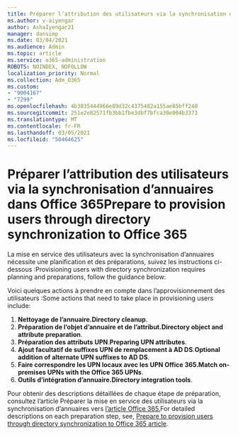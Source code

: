 ```yaml
---
title: Préparer l’attribution des utilisateurs via la synchronisation d’annuaires dans Office 365
ms.author: v-aiyengar
author: AshaIyengar21
manager: dansimp
ms.date: 03/04/2021
ms.audience: Admin
ms.topic: article
ms.service: o365-administration
ROBOTS: NOINDEX, NOFOLLOW
localization_priority: Normal
ms.collection: Adm_O365
ms.custom:
- "9004167"
- "7299"
ms.openlocfilehash: 4b3035444966e89d32c4375482a155ae85bff240
ms.sourcegitcommit: 251e2e82571fb3bb1fbe3dbf7bfca30e004b3373
ms.translationtype: MT
ms.contentlocale: fr-FR
ms.lasthandoff: 03/05/2021
ms.locfileid: "50464625"
---
```

# <a name="prepare-to-provision-users-through-directory-synchronization-to-office-365"></a><span data-ttu-id="2c5a9-102">Préparer l’attribution des utilisateurs via la synchronisation d’annuaires dans Office 365</span><span class="sxs-lookup"><span data-stu-id="2c5a9-102">Prepare to provision users through directory synchronization to Office 365</span></span>

<span data-ttu-id="2c5a9-103">La mise en service des utilisateurs avec la synchronisation d’annuaires nécessite une planification et des préparations, suivez les instructions ci-dessous :</span><span class="sxs-lookup"><span data-stu-id="2c5a9-103">Provisioning users with directory synchronization requires planning and preparations, follow the guidance below:</span></span>

<span data-ttu-id="2c5a9-104">Voici quelques actions à prendre en compte dans l’approvisionnement des utilisateurs :</span><span class="sxs-lookup"><span data-stu-id="2c5a9-104">Some actions that need to take place in provisioning users include:</span></span>
1. <span data-ttu-id="2c5a9-105">**Nettoyage de l’annuaire.**</span><span class="sxs-lookup"><span data-stu-id="2c5a9-105">**Directory cleanup**.</span></span>
1. <span data-ttu-id="2c5a9-106">**Préparation de l’objet d’annuaire et de l’attribut.**</span><span class="sxs-lookup"><span data-stu-id="2c5a9-106">**Directory object and attribute preparation**.</span></span>
1. <span data-ttu-id="2c5a9-107">**Préparation des attributs UPN**.</span><span class="sxs-lookup"><span data-stu-id="2c5a9-107">**Preparing UPN attributes**.</span></span>
1. <span data-ttu-id="2c5a9-108">**Ajout facultatif de suffixes UPN de remplacement à AD DS**.</span><span class="sxs-lookup"><span data-stu-id="2c5a9-108">**Optional addition of alternate UPN suffixes to AD DS**.</span></span>
1. <span data-ttu-id="2c5a9-109">**Faire correspondre les UPN locaux avec les UPN Office 365.**</span><span class="sxs-lookup"><span data-stu-id="2c5a9-109">**Match on-premises UPNs with the Office 365 UPNs**.</span></span>
1. <span data-ttu-id="2c5a9-110">**Outils d’intégration d’annuaire.**</span><span class="sxs-lookup"><span data-stu-id="2c5a9-110">**Directory integration tools**.</span></span>

<span data-ttu-id="2c5a9-111">Pour obtenir des descriptions détaillées de chaque étape de préparation, consultez l’article Préparer la mise en service des utilisateurs via la synchronisation d’annuaires vers [l’article Office 365.](https://aka.ms/office365assistantprovisionuserstooffice365)</span><span class="sxs-lookup"><span data-stu-id="2c5a9-111">For detailed descriptions on each preparation step, see, [Prepare to provision users through directory synchronization to Office 365 article](https://aka.ms/office365assistantprovisionuserstooffice365).</span></span>